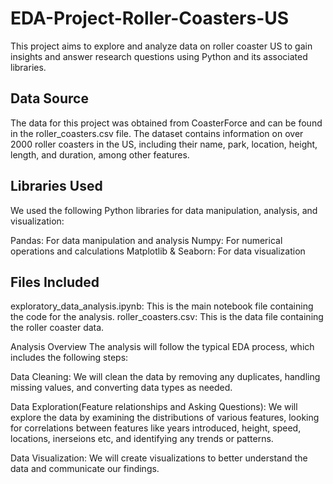# EDA-Project-Roller-Coasters-US
 This project aims to explore and analyze data on roller coaster US to gain insights and answer research questions using Python and its associated libraries.

## Data Source
The data for this project was obtained from CoasterForce and can be found in the roller_coasters.csv file. The dataset contains information on over 2000 roller coasters in the US, including their name, park, location, height, length, and duration, among other features.

## Libraries Used
We used the following Python libraries for data manipulation, analysis, and visualization:

Pandas: For data manipulation and analysis
Numpy: For numerical operations and calculations
Matplotlib & Seaborn: For data visualization


## Files Included
exploratory_data_analysis.ipynb: This is the main notebook file containing the code for the analysis.
roller_coasters.csv: This is the data file containing the roller coaster data.

Analysis Overview
The analysis will follow the typical EDA process, which includes the following steps:

Data Cleaning: We will clean the data by removing any duplicates, handling missing values, and converting data types as needed.

Data Exploration(Feature relationships and Asking Questions): We will explore the data by examining the distributions of various features, looking for correlations between features like years introduced, height, speed, locations, inerseions etc, and identifying any trends or patterns.

Data Visualization: We will create visualizations to better understand the data and communicate our findings.
